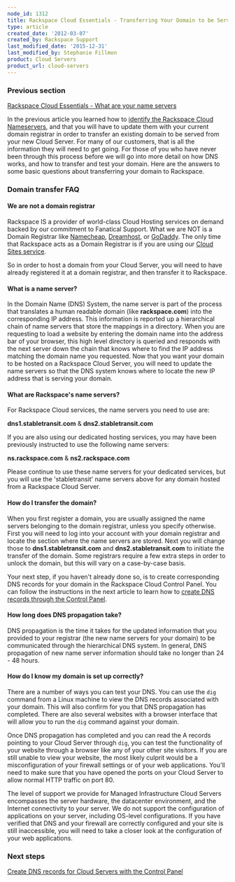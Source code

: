 ```yaml
---
node_id: 1312
title: Rackspace Cloud Essentials - Transferring Your Domain to be Served from Rackspace Cloud
type: article
created_date: '2012-03-07'
created_by: Rackspace Support
last_modified_date: '2015-12-31'
last_modified_by: Stephanie Fillmon
product: Cloud Servers
product_url: cloud-servers
---
```


### Previous section

[Rackspace Cloud Essentials - What are your name servers](/how-to/rackspace-cloud-essentials-what-are-your-name-servers)

In the previous article you learned how to [identify the Rackspace Cloud Nameservers](/how-to/rackspace-cloud-essentials-what-are-your-name-servers),
and that you will have to update them with your current domain registrar
in order to transfer an existing domain to be served from your new Cloud
Server. For many of our customers, that is all the information they
will need to get going. For those of you who have never been through
this process before we will go into more detail on how DNS works, and
how to transfer and test your domain. Here are the answers to some
basic questions about transferring your domain to Rackspace.

### Domain transfer FAQ

#### We are not a domain registrar

Rackspace IS a provider of world-class Cloud Hosting services on demand
backed by our commitment to Fanatical Support. What we are NOT is a
Domain Registrar like [Namecheap](http://www.namecheap.com/),
[Dreamhost](http://dreamhost.com/domains/), or
[GoDaddy](http://www.godaddy.com/). The only time that Rackspace acts
as a Domain Registrar is if you are using our [Cloud Sites service](/how-to/getting-started-with-cloud-sites-registering-andor-transferring-domain-names).

So in order to host a domain from your Cloud Server, you will need to
have already registered it at a domain registrar, and then transfer it
to Rackspace.

#### What is a name server?

In the Domain Name (DNS) System, the name server is part of the process
that translates a human readable domain (like **rackspace.com**) into the
corresponding IP address. This information is reported up a
hierarchical chain of name servers that store the mappings in a
directory. When you are requesting to load a website by entering the
domain name into the address bar of your browser, this high level
directory is queried and responds with the next server down the chain
that knows where to find the IP address matching the domain name you
requested. Now that you want your domain to be hosted on a Rackspace
Cloud Server, you will need to update the name servers so that the DNS
system knows where to locate the new IP address that is serving your
domain.

#### What are Rackspace's name servers?

For Rackspace Cloud services, the name servers you need to use are:

**dns1.stabletransit.com** & **dns2.stabletransit.com**

If you are also using our dedicated hosting services, you may have been
previously instructed to use the following name servers:

**ns.rackspace.com** & **ns2.rackspace.com**

Please continue to use these name servers for your dedicated services,
but you will use the 'stabletransit' name servers above for any domain
hosted from a Rackspace Cloud Server.

#### How do I transfer the domain?

When you first register a domain, you are usually assigned the
name servers belonging to the domain registrar, unless you specify
otherwise. First you will need to log into your account with your
domain registrar and locate the section where the name servers are
stored. Next you will change those to **dns1.stabletransit.com** and
**dns2.stabletransit.com** to initiate the transfer of the domain. Some
registrars require a few extra steps in order to unlock the domain, but
this will vary on a case-by-case basis.

Your next step, if you haven't already done so, is to create
corresponding DNS records for your domain in the Rackspace Cloud Control
Panel. You can follow the instructions in the next article to learn how
to [create DNS records through the Control Panel](/how-to/create-dns-records-for-cloud-servers-with-the-control-panel).

#### How long does DNS propagation take?

DNS propagation is the time it takes for the updated information that
you provided to your registrar (the new name servers for your domain) to
be communicated through the hierarchical DNS system. In general, DNS
propagation of new name server information should take no longer than 24 - 48 hours.

#### How do I know my domain is set up correctly?

There are a number of ways you can test your DNS.  You can use the `dig`
command from a Linux machine to view the DNS records associated with
your domain. This will also confirm for you that DNS propagation has
completed. There are also several websites with a browser interface
that will allow you to run the `dig` command against your domain.

Once DNS propagation has completed and you can read the A records
pointing to your Cloud Server through `dig`, you can test the
functionality of your website through a browser like any of your other
site visitors. If you are still unable to view your website, the most
likely culprit would be a misconfiguration of your firewall settings or
of your web applications. You'll need to make sure that you have opened
the ports on your Cloud Server to allow normal HTTP traffic on port
80.

The level of support we provide for Managed Infrastructure Cloud Servers
encompasses the server hardware, the datacenter environment, and the
Internet connectivity to your server. We do not support the
configuration of applications on your server, including OS-level
configurations. If you have verified that DNS and your firewall are
correctly configured and your site is still inaccessible, you will need
to take a closer look at the configuration of your web applications.

### Next steps

[Create DNS records for Cloud Servers with the Control Panel](/how-to/create-dns-records-for-cloud-servers-with-the-control-panel)
